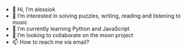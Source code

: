 - 👋 Hi, I’m alessiok
- 👀 I’m interested in solving puzzles, writing, reading and listening to music
- 🌱 I’m currently learning Python and JavaScript
- 💞️ I’m looking to collaborate on the moon project
- 📫 How to reach me via email?

<!---
TrippleN390/TrippleN390 is a ✨ special ✨ repository because its `README.md` (this file) appears on your GitHub profile.
You can click the Preview link to take a look at your changes.
--->
